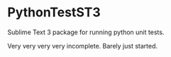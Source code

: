 PythonTestST3
=============

Sublime Text 3 package for running python unit tests.

Very very very very incomplete. Barely just started.
